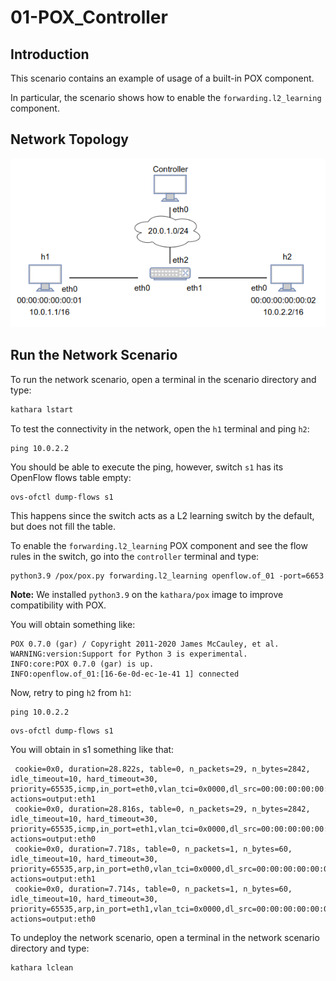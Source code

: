 # 01-POX_Controller

## Introduction

This scenario contains an example of usage of a built-in POX component.

In particular, the scenario shows how to enable the `forwarding.l2_learning` component.

## Network Topology

![Network Scenario](../network_images/simple_network.png)

## Run the Network Scenario

To run the network scenario, open a terminal in the scenario directory and type:

```bash
kathara lstart 
```

To test the connectivity in the network, open the `h1` terminal and ping `h2`:

```
ping 10.0.2.2
```

You should be able to execute the ping, however, switch `s1` has its OpenFlow flows table empty:

```
ovs-ofctl dump-flows s1
```

This happens since the switch acts as a L2 learning switch by the default, but does not fill the table.

To enable the `forwarding.l2_learning` POX component and see the flow rules in the switch, go into the `controller`
terminal and type:
```
python3.9 /pox/pox.py forwarding.l2_learning openflow.of_01 -port=6653
``` 
**Note:** We installed `python3.9` on the `kathara/pox` image to improve compatibility with POX.

You will obtain something like:
```
POX 0.7.0 (gar) / Copyright 2011-2020 James McCauley, et al.
WARNING:version:Support for Python 3 is experimental.
INFO:core:POX 0.7.0 (gar) is up.
INFO:openflow.of_01:[16-6e-0d-ec-1e-41 1] connected
```

Now, retry to ping `h2` from `h1`:

```
ping 10.0.2.2
```

```
ovs-ofctl dump-flows s1
```

You will obtain in s1 something like that:

```
 cookie=0x0, duration=28.822s, table=0, n_packets=29, n_bytes=2842, idle_timeout=10, hard_timeout=30, priority=65535,icmp,in_port=eth0,vlan_tci=0x0000,dl_src=00:00:00:00:00:01,dl_dst=00:00:00:00:00:02,nw_src=10.0.1.1,nw_dst=10.0.2.2,nw_tos=0,icmp_type=8,icmp_code=0 actions=output:eth1
 cookie=0x0, duration=28.816s, table=0, n_packets=29, n_bytes=2842, idle_timeout=10, hard_timeout=30, priority=65535,icmp,in_port=eth1,vlan_tci=0x0000,dl_src=00:00:00:00:00:02,dl_dst=00:00:00:00:00:01,nw_src=10.0.2.2,nw_dst=10.0.1.1,nw_tos=0,icmp_type=0,icmp_code=0 actions=output:eth0
 cookie=0x0, duration=7.718s, table=0, n_packets=1, n_bytes=60, idle_timeout=10, hard_timeout=30, priority=65535,arp,in_port=eth0,vlan_tci=0x0000,dl_src=00:00:00:00:00:01,dl_dst=00:00:00:00:00:02,arp_spa=10.0.1.1,arp_tpa=10.0.2.2,arp_op=1 actions=output:eth1
 cookie=0x0, duration=7.714s, table=0, n_packets=1, n_bytes=60, idle_timeout=10, hard_timeout=30, priority=65535,arp,in_port=eth1,vlan_tci=0x0000,dl_src=00:00:00:00:00:02,dl_dst=00:00:00:00:00:01,arp_spa=10.0.2.2,arp_tpa=10.0.1.1,arp_op=2 actions=output:eth0
```

To undeploy the network scenario, open a terminal in the network scenario directory and type:
```bash
kathara lclean
```
